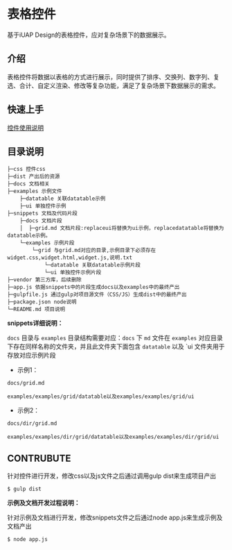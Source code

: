 # 表格控件

基于iUAP Design的表格控件，应对复杂场景下的数据展示。


## 介绍

表格控件将数据以表格的方式进行展示，同时提供了排序、交换列、数字列、复选、合计、自定义渲染、修改等复杂功能，满足了复杂场景下数据展示的需求。

## 快速上手
[控件使用说明](https://github.com/iuap-design/grid/blob/release/docs/README.md)

## 目录说明

```
├─css 控件css
├─dist 产出后的资源
├─docs 文档相关
├─examples 示例文件
    ├─datatable 关联datatable示例
	├─ui 单独控件示例
├─snippets 文档及代码片段
    ├─docs 文档片段
    │  ├─grid.md 文档片段:replaceui将替换为ui示例，replacedatatable将替换为datatable示例。
    └─examples 示例片段
        └─grid 与grid.md对应的目录,示例目录下必须存在widget.css,widget.html,widget.js,说明.txt
			└─datatable 关联datatable示例片段
			└─ui 单独控件示例片段
├─vendor 第三方库，后续删除
├─app.js 依据snippets中的片段生成docs以及examples中的最终产出
├─gulpfile.js 通过gulp对项目源文件（CSS/JS）生成dist中的最终产出
├─package.json node说明
└─README.md 项目说明
```

**snippets详细说明：**

`docs` 目录与 `examples` 目录结构需要对应：`docs` 下 `md` 文件在 `examples` 对应目录下存在同样名称的文件夹，并且此文件夹下面包含 `datatable` 以及 `ui 文件夹用于存放对应示例片段

- 示例1：

```
docs/grid.md

examples/examples/grid/datatable以及examples/examples/grid/ui
```

- 示例2：

```
docs/dir/grid.md

examples/examples/dir/grid/datatable以及examples/examples/dir/grid/ui
```

## CONTRUBUTE

针对控件进行开发，修改css以及js文件之后通过调用gulp dist来生成项目产出

```
$ gulp dist
```

**示例及文档开发过程说明：**

针对示例及文档进行开发，修改snippets文件之后通过node app.js来生成示例及文档产出

```
$ node app.js
```
